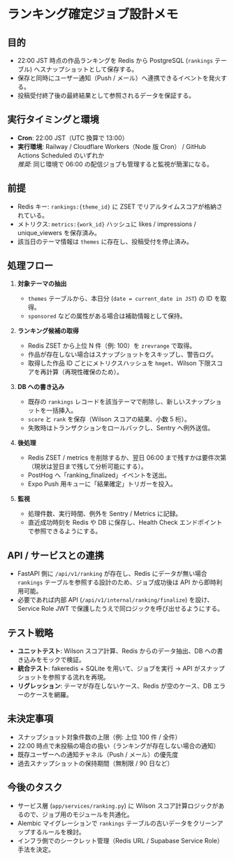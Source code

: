 # ランキング確定ジョブ設計メモ

## 目的
- 22:00 JST 時点の作品ランキングを Redis から PostgreSQL (`rankings` テーブル) へスナップショットとして保存する。
- 保存と同時にユーザー通知（Push / メール）へ連携できるイベントを発火する。
- 投稿受付終了後の最終結果として参照されるデータを保証する。

## 実行タイミングと環境
- **Cron**: 22:00 JST（UTC 換算で 13:00）
- **実行環境**: Railway / Cloudflare Workers（Node 版 Cron） / GitHub Actions Scheduled のいずれか  
  *推奨*: 同じ環境で 06:00 の配信ジョブも管理すると監視が簡潔になる。

## 前提
- Redis キー: `rankings:{theme_id}` に ZSET でリアルタイムスコアが格納されている。
- メトリクス: `metrics:{work_id}` ハッシュに likes / impressions / unique_viewers を保存済み。
- 該当日のテーマ情報は `themes` に存在し、投稿受付を停止済み。

## 処理フロー
1. **対象テーマの抽出**  
   - `themes` テーブルから、本日分 (`date = current_date in JST`) の ID を取得。  
   - `sponsored` などの属性がある場合は補助情報として保持。

2. **ランキング候補の取得**  
   - Redis ZSET から上位 N 件（例: 100）を `zrevrange` で取得。  
   - 作品が存在しない場合はスナップショットをスキップし、警告ログ。
   - 取得した作品 ID ごとにメトリクスハッシュを `hmget`、Wilson 下限スコアを再計算（再現性確保のため）。

3. **DB への書き込み**  
   - 既存の `rankings` レコードを該当テーマで削除し、新しいスナップショットを一括挿入。  
   - `score` と `rank` を保存（Wilson スコアの結果、小数 5 桁）。  
   - 失敗時はトランザクションをロールバックし、Sentry へ例外送信。

4. **後処理**  
   - Redis ZSET / metrics を削除するか、翌日 06:00 まで残すかは要件次第（現状は翌日まで残して分析可能にする）。  
   - PostHog へ「ranking_finalized」イベントを送出。  
   - Expo Push 用キューに「結果確定」トリガーを投入。

5. **監視**  
   - 処理件数、実行時間、例外を Sentry / Metrics に記録。  
   - 直近成功時刻を Redis や DB に保存し、Health Check エンドポイントで参照できるようにする。

## API / サービスとの連携
- FastAPI 側に `/api/v1/ranking` が存在し、Redis にデータが無い場合 `rankings` テーブルを参照する設計のため、ジョブ成功後は API から即時利用可能。
- 必要であれば内部 API (`/api/v1/internal/ranking/finalize`) を設け、Service Role JWT で保護したうえで同ロジックを呼び出せるようにする。

## テスト戦略
- **ユニットテスト**: Wilson スコア計算、Redis からのデータ抽出、DB への書き込みをモックで検証。
- **統合テスト**: fakeredis + SQLite を用いて、ジョブを実行 → API がスナップショットを参照する流れを再現。
- **リグレッション**: テーマが存在しないケース、Redis が空のケース、DB エラーのケースを網羅。

## 未決定事項
- スナップショット対象件数の上限（例: 上位 100 件 / 全件）
- 22:00 時点で未投稿の場合の扱い（ランキングが存在しない場合の通知）
- 既存ユーザーへの通知チャネル（Push / メール）の優先度
- 過去スナップショットの保持期間（無制限 / 90 日など）

## 今後のタスク
- サービス層 (`app/services/ranking.py`) に Wilson スコア計算ロジックがあるので、ジョブ用のモジュールを共通化。
- Alembic マイグレーションで `rankings` テーブルの古いデータをクリーンアップするルールを検討。
- インフラ側でのシークレット管理（Redis URL / Supabase Service Role）手法を決定。
